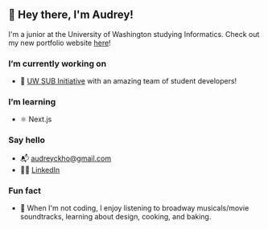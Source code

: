 ## 👋 Hey there, I'm Audrey!
I'm a junior at the University of Washington studying Informatics. Check out my new portfolio website [here](http://audrey-kho.github.io/)!

### I’m currently working on
- 🌱 [UW SUB Initiative](https://github.com/ReThink-SUB) with an amazing team of student developers!

### I’m learning
- ⚛ Next.js

### Say hello
- 📬 [audreyckho@gmail.com](mailto:audreyckho@gmail.com)
- 👩‍🎓 [LinkedIn](https://www.linkedin.com/in/audrey-kho/)

### Fun fact
- 🍞 When I'm not coding, I enjoy listening to broadway musicals/movie soundtracks, learning about design, cooking, and baking.
